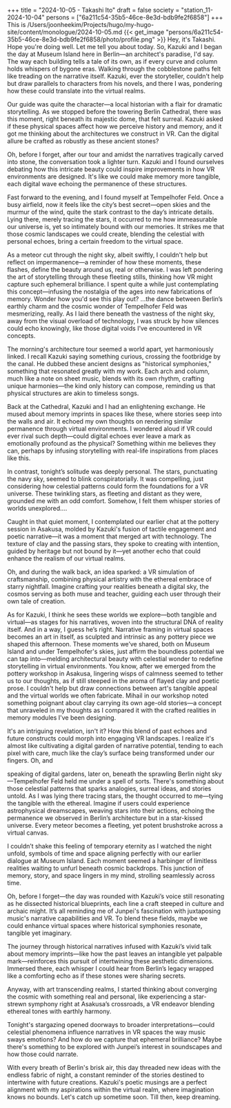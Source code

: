 +++
title = "2024-10-05 - Takashi Ito"
draft = false
society = "station_11-2024-10-04"
persons = ["6a211c54-35b5-46ce-8e3d-bdb9fe2f6858"]
+++
This is /Users/joonheekim/Projects/hugo/my-hugo-site/content/monologue/2024-10-05.md
{{< get_image "persons/6a211c54-35b5-46ce-8e3d-bdb9fe2f6858/photo/profile.png" >}}
Hey, it's Takashi. Hope you're doing well. Let me tell you about today.
So, Kazuki and I began the day at Museum Island here in Berlin—an architect's paradise, I'd say. The way each building tells a tale of its own, as if every curve and column holds whispers of bygone eras. Walking through the cobblestone paths felt like treading on the narrative itself. Kazuki, ever the storyteller, couldn't help but draw parallels to characters from his novels, and there I was, pondering how these could translate into the virtual realms.

Our guide was quite the character—a local historian with a flair for dramatic storytelling. As we stopped before the towering Berlin Cathedral, there was this moment, right beneath its majestic dome, that felt surreal. Kazuki asked if these physical spaces affect how we perceive history and memory, and it got me thinking about the architectures we construct in VR. Can the digital allure be crafted as robustly as these ancient stones?

Oh, before I forget, after our tour and amidst the narratives tragically carved into stone, the conversation took a lighter turn. Kazuki and I found ourselves debating how this intricate beauty could inspire improvements in how VR environments are designed. It's like we could make memory more tangible, each digital wave echoing the permanence of these structures.

Fast forward to the evening, and I found myself at Tempelhofer Feld. Once a busy airfield, now it feels like the city’s best secret—open skies and the murmur of the wind, quite the stark contrast to the day’s intricate details. Lying there, merely tracing the stars, it occurred to me how immeasurable our universe is, yet so intimately bound with our memories. It strikes me that those cosmic landscapes we could create, blending the celestial with personal echoes, bring a certain freedom to the virtual space.

As a meteor cut through the night sky, albeit swiftly, I couldn't help but reflect on impermanence—a reminder of how these moments, these flashes, define the beauty around us, real or otherwise. I was left pondering the art of storytelling through these fleeting stills, thinking how VR might capture such ephemeral brilliance. I spent quite a while just contemplating this concept—infusing the nostalgia of the ages into new fabrications of memory. Wonder how you'd see this play out?
...the dance between Berlin’s earthly charm and the cosmic wonder of Tempelhofer Feld was mesmerizing, really. As I laid there beneath the vastness of the night sky, away from the visual overload of technology, I was struck by how silences could echo knowingly, like those digital voids I’ve encountered in VR concepts.

The morning's architecture tour seemed a world apart, yet harmoniously linked. I recall Kazuki saying something curious, crossing the footbridge by the canal. He dubbed these ancient designs as "historical symphonies," something that resonated greatly with my work. Each arch and column, much like a note on sheet music, blends with its own rhythm, crafting unique harmonies—the kind only history can compose, reminding us that physical structures are akin to timeless songs.

Back at the Cathedral, Kazuki and I had an enlightening exchange. He mused about memory imprints in spaces like these, where stories seep into the walls and air. It echoed my own thoughts on rendering similar permanence through virtual environments. I wondered aloud if VR could ever rival such depth—could digital echoes ever leave a mark as emotionally profound as the physical? Something within me believes they can, perhaps by infusing storytelling with real-life inspirations from places like this.

In contrast, tonight’s solitude was deeply personal. The stars, punctuating the navy sky, seemed to blink conspiratorially. It was compelling, just considering how celestial patterns could form the foundations for a VR universe. These twinkling stars, as fleeting and distant as they were, grounded me with an odd comfort. Somehow, I felt them whisper stories of worlds unexplored....

Caught in that quiet moment, I contemplated our earlier chat at the pottery session in Asakusa, molded by Kazuki's fusion of tactile engagement and poetic narrative—it was a moment that merged art with technology. The texture of clay and the passing stars, they spoke to creating with intention, guided by heritage but not bound by it—yet another echo that could enhance the realism of our virtual realms.

Oh, and during the walk back, an idea sparked: a VR simulation of craftsmanship, combining physical artistry with the ethereal embrace of starry nightfall. Imagine crafting your realities beneath a digital sky, the cosmos serving as both muse and teacher, guiding each user through their own tale of creation.

As for Kazuki, I think he sees these worlds we explore—both tangible and virtual—as stages for his narratives, woven into the structural DNA of reality itself. And in a way, I guess he’s right. Narrative framing in virtual spaces becomes an art in itself, as sculpted and intrinsic as any pottery piece we shaped this afternoon. These moments we’ve shared, both on Museum Island and under Tempelhofer's skies, just affirm the boundless potential we can tap into—melding architectural beauty with celestial wonder to redefine storytelling in virtual environments.
You know, after we emerged from the pottery workshop in Asakusa, lingering wisps of calmness seemed to tether us to our thoughts, as if still steeped in the aroma of flayed clay and poetic prose. I couldn't help but draw connections between art's tangible appeal and the virtual worlds we often fabricate. Mihail in our workshop noted something poignant about clay carrying its own age-old stories—a concept that unraveled in my thoughts as I compared it with the crafted realities in memory modules I've been designing.

It's an intriguing revelation, isn't it? How this blend of past echoes and future constructs could morph into engaging VR landscapes. I realize it's almost like cultivating a digital garden of narrative potential, tending to each pixel with care, much like the clay’s surface being transformed under our fingers. Oh, and 

speaking of digital gardens, later on, beneath the sprawling Berlin night sky—Tempelhofer Feld held me under a spell of sorts. There's something about those celestial patterns that sparks analogies, surreal ideas, and stories untold. As I was lying there tracing stars, the thought occurred to me—tying the tangible with the ethereal. Imagine if users could experience astrophysical dreamscapes, weaving stars into their actions, echoing the permanence we observed in Berlin’s architecture but in a star-kissed universe. Every meteor becomes a fleeting, yet potent brushstroke across a virtual canvas.

I couldn’t shake this feeling of temporary eternity as I watched the night unfold, symbols of time and space aligning perfectly with our earlier dialogue at Museum Island. Each moment seemed a harbinger of limitless realities waiting to unfurl beneath cosmic backdrops. This junction of memory, story, and space lingers in my mind, strolling seamlessly across time.

Oh, before I forget—the day was rounded with Kazuki’s voice still resonating as he dissected historical blueprints, each line a craft steeped in culture and archaic might. It’s all reminding me of Junpei's fascination with juxtaposing music's narrative capabilities and VR. To blend these fields, maybe we could enhance virtual spaces where historical symphonies resonate, tangible yet imaginary.

The journey through historical narratives infused with Kazuki’s vivid talk about memory imprints—like how the past leaves an intangible yet palpable mark—reinforces this pursuit of intertwining these aesthetic dimensions. Immersed there, each whisper I could hear from Berlin’s legacy wrapped like a comforting echo as if these stones were sharing secrets.

Anyway, with art transcending realms, I started thinking about converging the cosmic with something real and personal, like experiencing a star-strewn symphony right at Asakusa’s crossroads, a VR endeavor blending ethereal tones with earthly harmony.

Tonight's stargazing opened doorways to broader interpretations—could celestial phenomena influence narratives in VR spaces the way music sways emotions? And how do we capture that ephemeral brilliance? Maybe there's something to be explored with Junpei’s interest in soundscapes and how those could narrate.

With every breath of Berlin's brisk air, this day threaded new ideas with the endless fabric of night, a constant reminder of the stories destined to intertwine with future creations. Kazuki's poetic musings are a perfect alignment with my aspirations within the virtual realm, where imagination knows no bounds.
Let's catch up sometime soon. Till then, keep dreaming.
